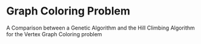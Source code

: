 # Graph Coloring Problem
A Comparison between a Genetic Algorithm and the Hill Climbing Algorithm for the Vertex Graph Coloring problem
